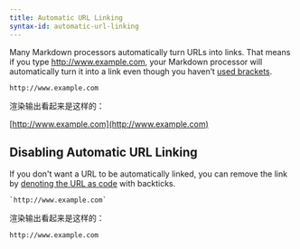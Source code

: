 ```yaml
---
title: Automatic URL Linking
syntax-id: automatic-url-linking
---
```


Many Markdown processors automatically turn URLs into links. That means if you type http://www.example.com, your Markdown processor will automatically turn it into a link even though you haven’t [used brackets](/basic-syntax/#links).

```
http://www.example.com
```

渲染输出看起来是这样的：

[http://www.example.com](http://www.example.com)

## Disabling Automatic URL Linking

If you don't want a URL to be automatically linked, you can remove the link by [denoting the URL as code](/basic-syntax/#code) with backticks.

```
`http://www.example.com`
```

渲染输出看起来是这样的：

`http://www.example.com`
